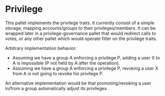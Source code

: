 # Privilege

This pallet implements the privilege traits.
It currently consist of a simple storage, mapping accounts/groups to their privileges/members.
It can be wrapped later in a privilege-governance pallet that would redirect calls to votes,
or any other pallet which would operate filter on the privilege traits.

Arbitrary implementation behavior:
- Assuming we have a group A enforcing a privilege P, adding a user X to A is impossible (P not held by A after the operation).
- Assuming we have a group A enforcing a privilege P, revoking a user X from A is not going to revoke his privilege P.

An alternative implementation would be that promoting/revoking a user in/from a group automatically adjust its privileges.

